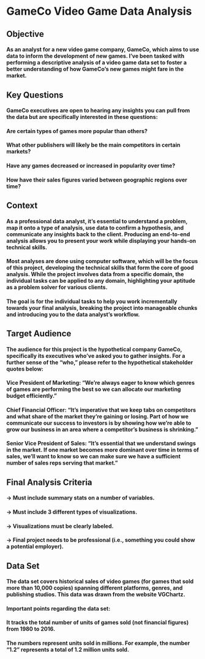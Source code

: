 # GameCo Video Game Data Analysis
## Objective
#### As an analyst for a new video game company, GameCo, which aims to use data to inform the development of new games. I’ve been tasked with performing a descriptive analysis of a video game data set to foster a better understanding of how GameCo’s new games might fare in the market.

## Key Questions
#### GameCo executives are open to hearing any insights you can pull from the data but are specifically interested in these questions:

#### Are certain types of games more popular than others?

#### What other publishers will likely be the main competitors in certain markets?

#### Have any games decreased or increased in popularity over time?

#### How have their sales figures varied between geographic regions over time?

## Context
#### As a professional data analyst, it’s essential to understand a problem, map it onto a type of analysis, use data to confirm a hypothesis, and communicate any insights back to the client. Producing an end-to-end analysis allows you to present your work while displaying your hands-on technical skills.

#### Most analyses are done using computer software, which will be the focus of this project, developing the technical skills that form the core of good analysis. While the project involves data from a specific domain, the individual tasks can be applied to any domain, highlighting your aptitude as a problem solver for various clients.

#### The goal is for the individual tasks to help you work incrementally towards your final analysis, breaking the project into manageable chunks and introducing you to the data analyst’s workflow.

## Target Audience
#### The audience for this project is the hypothetical company GameCo, specifically its executives who’ve asked you to gather insights. For a further sense of the “who,” please refer to the hypothetical stakeholder quotes below:

#### Vice President of Marketing: “We’re always eager to know which genres of games are performing the best so we can allocate our marketing budget efficiently.”

#### Chief Financial Officer: “It’s imperative that we keep tabs on competitors and what share of the market they’re gaining or losing. Part of how we communicate our success to investors is by showing how we’re able to grow our business in an area where a competitor’s business is shrinking.”

#### Senior Vice President of Sales: “It’s essential that we understand swings in the market. If one market becomes more dominant over time in terms of sales, we’ll want to know so we can make sure we have a sufficient number of sales reps serving that market.”

## Final Analysis Criteria
#### -> Must include summary stats on a number of variables.

#### -> Must include 3 different types of visualizations.

#### -> Visualizations must be clearly labeled.

#### -> Final project needs to be professional (i.e., something you could show a potential employer).

## Data Set
#### The data set covers historical sales of video games (for games that sold more than 10,000 copies) spanning different platforms, genres, and publishing studios. This data was drawn from the website VGChartz.

#### Important points regarding the data set:

#### It tracks the total number of units of games sold (not financial figures) from 1980 to 2016.

#### The numbers represent units sold in millions. For example, the number “1.2” represents a total of 1.2 million units sold.

